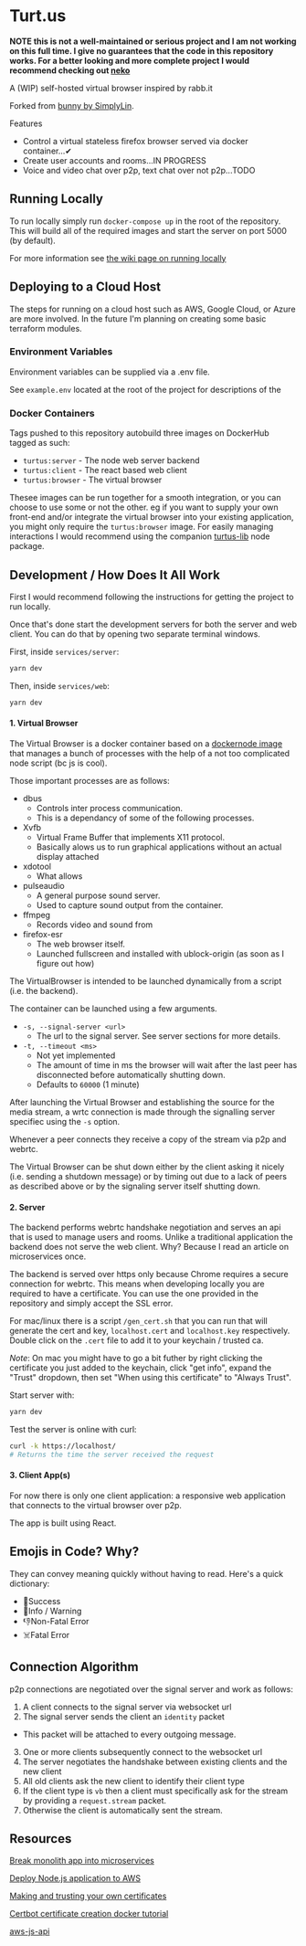 # Turt.us

**NOTE this is not a well-maintained or serious project and I am not working on this full time. I give no guarantees that the code in this repository works. For a better looking and more complete project I would recommend checking out [neko](https://github.com/nurdism/neko)**

A (WIP) self-hosted virtual browser inspired by rabb.it

Forked from [bunny by SimplyLin](https://github.com/SimplyLinn/bunny).

Features
- Control a virtual stateless firefox browser served via docker container...✔
- Create user accounts and rooms...IN PROGRESS
- Voice and video chat over p2p, text chat over not p2p...TODO

## Running Locally

To run locally simply run `docker-compose up` in the root of the repository. This will build all of the required images and start the server on port 5000 (by default).

For more information see [the wiki page on running locally](https://github.com/Khauri/Turtus/wiki/Running-Locally)

## Deploying to a Cloud Host

The steps for running on a cloud host such as AWS, Google Cloud, or Azure are more involved. In the future I'm planning on creating some basic terraform modules.

### Environment Variables

Environment variables can be supplied via a .env file.


See `example.env` located at the root of the project for descriptions of the

### Docker Containers

Tags pushed to this repository autobuild three images on DockerHub tagged as such:

- `turtus:server` - The node web server backend
- `turtus:client` - The react based web client
- `turtus:browser` - The virtual browser

Thesee images can be run together for a smooth integration, or you can choose to use some or not the other. eg if you want to supply your own front-end and/or integrate the virtual browser into your existing application, you might only require the `turtus:browser` image. For easily managing interactions I would recommend using the companion [turtus-lib](https://github.com/Khauri/turtus-lib) node package.

## Development / How Does It All Work

First I would recommend following the instructions for getting the project to
run locally.

Once that's done start the development servers for both the server and web client. 
You can do that by opening two separate terminal windows.

First, inside `services/server`:
```bash
yarn dev
```

Then, inside `services/web`:
```bash
yarn dev
```

#### 1. Virtual Browser

The Virtual Browser is a docker container based on a [dockernode image](https://hub.docker.com/_/node/) that manages a bunch of processes with the help of a not too complicated node script (bc js is cool).

Those important processes are as follows:

- dbus
  - Controls inter process communication. 
  - This is a dependancy of some of the following processes.
- Xvfb
  - Virtual Frame Buffer that implements X11 protocol.
  - Basically alows us to run graphical applications without an actual display attached
- xdotool
  - What allows  
- pulseaudio
  - A general purpose sound server.
  - Used to capture sound output from the container.
- ffmpeg
  - Records video and sound from
- firefox-esr
  - The web browser itself. 
  - Launched fullscreen and installed with ublock-origin (as soon as I figure out how)

The VirtualBrowser is intended to be launched dynamically from a script (i.e. the backend).

The container can be launched using a few arguments. 
- `-s, --signal-server <url>`  
  - The url to the signal server. See server sections for more details.
- `-t, --timeout <ms>`
  - Not yet implemented
  - The amount of time in ms the browser will wait after the last peer has disconnected before automatically shutting down. 
  - Defaults to `60000` (1 minute)

After launching the Virtual Browser and establishing the source for the media stream, a wrtc connection is made through the signalling server specifiec using the `-s` option. 

Whenever a peer connects they receive a copy of the stream via p2p and webrtc. 

The Virtual Browser can be shut down either by the client asking it nicely (i.e. sending a shutdown message) or by timing out due to a lack of peers as described above or by the signaling server itself shutting down.

#### 2. Server

The backend performs webrtc handshake negotiation and serves an api that is used to manage users and rooms. Unlike a traditional application the backend does not serve the web client. Why? Because I read an article on microservices once.

The backend is served over https only because Chrome requires a secure connection for webrtc. This means when developing locally you are required to have a certificate. You can use the one provided in the repository and simply accept the SSL error.

For mac/linux there is a script `/gen_cert.sh` that you can run that will generate the cert and key, `localhost.cert` and `localhost.key` respectively. Double click on the `.cert` file to add it to your keychain / trusted ca. 

*Note*: On mac you might have to go a bit futher by right clicking the certificate you just added to the keychain, click "get info", expand the "Trust" dropdown, then set "When using this certificate" to "Always Trust". 

Start server with:

```bash
yarn dev
```

Test the server is online with curl:

```bash
curl -k https://localhost/
# Returns the time the server received the request
```

#### 3. Client App(s)

For now there is only one client application: a responsive web application that connects to the virtual browser over p2p. 

The app is built using React.

## Emojis in Code? Why? 

They can convey meaning quickly without having to read. Here's a quick dictionary:
- 🙂Success
- 🤔Info / Warning 
- 👎Non-Fatal Error
- ☠️Fatal Error

## Connection Algorithm 

p2p connections are negotiated over the signal server and work as follows:

1. A client connects to the signal server via websocket url
2. The signal server sends the client an `identity` packet
  - This packet will be attached to every outgoing message. 
3. One or more clients subsequently connect to the websocket url 
4. The server negotiates the handshake between existing clients and the new client
5. All old clients ask the new client to identify their client type
6. If the client type is `vb` then a client must specifically ask for the stream by providing a `request.stream` packet.
7. Otherwise the client is automatically sent the stream.

## Resources

[Break monolith app into microservices](https://aws.amazon.com/getting-started/projects/break-monolith-app-microservices-ecs-docker-ec2/)

[Deploy Node.js application to AWS](https://www.freecodecamp.org/news/how-to-deploy-a-node-js-application-to-amazon-web-services-using-docker-81c2a2d7225b/)

[Making and trusting your own certificates](https://letsencrypt.org/docs/certificates-for-localhost/)

[Certbot certificate creation docker tutorial](https://techsparx.com/nodejs/docker/express-https.html)

[aws-js-api](https://docs.aws.amazon.com/AWSJavaScriptSDK/latest/AWS/ECS.html#constructor-property)